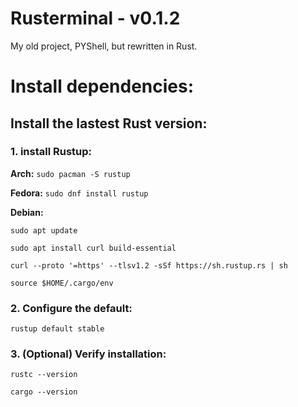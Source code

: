 # Rusterminal - v0.1.2
My old project, PYShell, but rewritten in Rust.

# Install dependencies:

## Install the lastest Rust version:
### 1. install Rustup:

**Arch:**
`sudo pacman -S rustup` 

**Fedora:**
`sudo dnf install rustup`

**Debian:**

`sudo apt update`

`sudo apt install curl build-essential`

`curl --proto '=https' --tlsv1.2 -sSf https://sh.rustup.rs | sh`

`source $HOME/.cargo/env`

### 2. Configure the default:
`rustup default stable`

### 3. (Optional) Verify installation:
`rustc --version`

`cargo --version`

